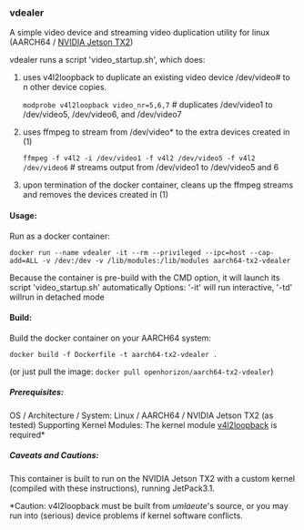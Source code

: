 ### vdealer
A simple video device and streaming video duplication utility for linux (AARCH64 / [NVIDIA Jetson TX2](https://github.com/open-horizon/cogwerx-jetson-tx1/wiki/Initial-setup:-Jetson-TX1-and-TX2))

vdealer runs a script 'video_startup.sh', which does:
1) uses v4l2loopback to duplicate an existing video device /dev/video# to n other device copies.

   `modprobe v4l2loopback video_nr=5,6,7`  # duplicates /dev/video1 to /dev/video5, /dev/video6, and /dev/video7
   
2) uses ffmpeg to stream from /dev/video* to the extra devices created in (1)

   `ffmpeg -f v4l2 -i /dev/video1 -f v4l2 /dev/video5 -f v4l2 /dev/video6`  # streams output from /dev/video1 to /dev/video5 and 6

3) upon termination of the docker container, cleans up the ffmpeg streams and removes the devices created in (1)


#### Usage: 
Run as a docker container:

   `docker run --name vdealer -it --rm --privileged --ipc=host --cap-add=ALL -v /dev:/dev -v /lib/modules:/lib/modules aarch64-tx2-vdealer`
   
Because the container is pre-build with the CMD option, it will launch its script 'video_startup.sh' automatically
Options:  '-it' will run interactive, '-td' willrun in detached mode


#### Build: 
Build the docker container on your AARCH64 system:

   `docker build -f Dockerfile -t aarch64-tx2-vdealer .`

(or just pull the image: `docker pull openhorizon/aarch64-tx2-vdealer`)
   
##### Prerequisites:
OS / Architecture / System: Linux / AARCH64 / NVIDIA Jetson TX2 (as tested)
Supporting Kernel Modules: The kernel module [v4l2loopback](https://github.com/umlaeute/v4l2loopback) is required*

##### Caveats and Cautions:
This container is built to run on the NVIDIA Jetson TX2 with a custom kernel (compiled with these instructions), running JetPack3.1. 

*Caution: v4l2loopback must be built from *umlaeute*'s source, or you may run into (serious) device problems if kernel software conflicts.
